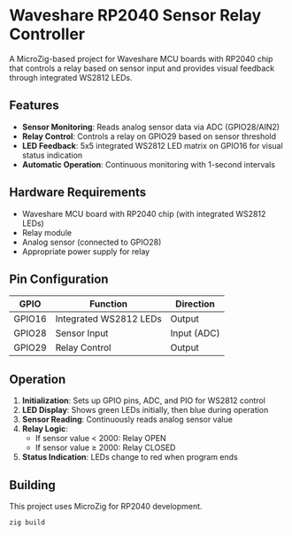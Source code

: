 # Waveshare RP2040 Sensor Relay Controller

A MicroZig-based project for Waveshare MCU boards with RP2040 chip that controls a relay based on sensor input and provides visual feedback through integrated WS2812 LEDs.

## Features

- **Sensor Monitoring**: Reads analog sensor data via ADC (GPIO28/AIN2)
- **Relay Control**: Controls a relay on GPIO29 based on sensor threshold
- **LED Feedback**: 5x5 integrated WS2812 LED matrix on GPIO16 for visual status indication
- **Automatic Operation**: Continuous monitoring with 1-second intervals

## Hardware Requirements

- Waveshare MCU board with RP2040 chip (with integrated WS2812 LEDs)
- Relay module
- Analog sensor (connected to GPIO28)
- Appropriate power supply for relay

## Pin Configuration

| GPIO   | Function               | Direction   |
| ------ | ---------------------- | ----------- |
| GPIO16 | Integrated WS2812 LEDs | Output      |
| GPIO28 | Sensor Input           | Input (ADC) |
| GPIO29 | Relay Control          | Output      |

## Operation

1. **Initialization**: Sets up GPIO pins, ADC, and PIO for WS2812 control
2. **LED Display**: Shows green LEDs initially, then blue during operation
3. **Sensor Reading**: Continuously reads analog sensor value
4. **Relay Logic**:
   - If sensor value < 2000: Relay OPEN
   - If sensor value ≥ 2000: Relay CLOSED
5. **Status Indication**: LEDs change to red when program ends

## Building

This project uses MicroZig for RP2040 development.

```bash
zig build
```
